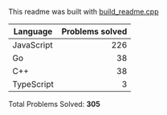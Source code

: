 This readme was built with [build_readme.cpp](build_readme.cpp)

| Language | Problems solved |
| --- | ---: |
| JavaScript | 226 |
| Go | 38 |
| C++ | 38 |
| TypeScript | 3 |


Total Problems Solved: **305**
